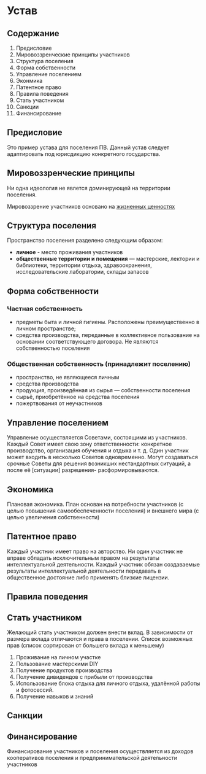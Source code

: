 # Устав

## Содержание

1. Предисловие
1. Мировоззренческие принципы участников
1. Структура поселения
1. Форма собственности
1. Управление поселением
1. Эконмика
1. Патентное право
1. Правила поведения
1. Стать участником
1. Санкции
1. Финансирование

## Предисловие

Это пример устава для поселения ПВ. Данный устав следует адаптировать под юрисдикцию конкретного государства.

## Мировоззренческие принципы

Ни одна идеология не явлется доминирующей на территории поселения.

Мировоззрение участников основано на [жизненных ценностях](https://github.com/venusexperiment/structure-of-the-world#%D0%B6%D0%B8%D0%B7%D0%BD%D0%B5%D0%BD%D0%BD%D1%8B%D0%B5-%D1%86%D0%B5%D0%BD%D0%BD%D0%BE%D1%81%D1%82%D0%B8-1)

## Структура поселения

Пространство поселения разделено следующим образом:
- **личное** - место проживания участников
- **общественные территории и помещения** — мастерские, лектории и библиотеки, территории отдыха, здравоохранения, исследовательские лаборатории, склады запасов

## Форма собственности

### Частная собственность

- предметы быта и личной гигиены. Расположены преимущественно в личном пространстве;
- средства производства, переданные в коллективное пользование на основании соответствующего договора. Не являются собственностью поселения

### Общественная собственность (принадлежит поселению)

- пространство, не являющееся личным
- средства производства
- продукция, произведённая из сырья — собственности поселения
- сырьё, приобретённое на средства поселения
- пожертвования от неучастников

## Управление поселением

Управление осуществляется Советами, состоящими из участников. Каждый Совет имеет свою зону ответственности: конкретное производство, организация обучения и отдыха и т. д. Один участник может входить в несколько Советов одновременно. Могут создаваться срочные Советы для решения возникших нестандартных ситуаций, а после её [ситуации] разрешения- расформировываются.

## Экономика

Плановая экономика. План основан на потребности участников (с целью повышения самообеспеченности поселения) и внешнего мира (с целью увеличения собственности)

## Патентное право

Каждый участник имеет право на авторство. Ни один участник не вправе обладать исключительным правом на результаты интеллектуальной деятельности. Каждый  участник обязан создаваемые результаты интеллектуальной деятельности передавать в общественное достояние либо применять близкие лицензии.


## Правила поведения

## Стать участником

Желающий стать участником должен внести вклад. В зависимости от размера вклада отличаются и права в поселении. Список возможных прав (список сортирован от большего вклада к меньшему)
1. Проживание на личном участке
2. Пользование мастерскими DIY
3. Получение продуктов производства
4. Получение дивидендов с прибыли от производства
5. Использование блока отдыха для личного отдыха, удалённой работы и фотосессий.
6. Получение навыков и знаний

## Санкции

## Финансирование

Финансирование участников и поселения осуществляется из доходов кооперативов поселения и предпринимательской деятельности участников
